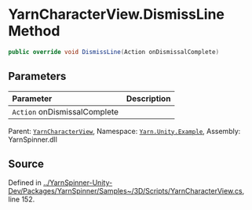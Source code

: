 # YarnCharacterView.DismissLine Method


```csharp
public override void DismissLine(Action onDismissalComplete)
```

## Parameters
|Parameter|Description|
|:---|:---|
|`Action` onDismissalComplete||


<div class="class-metadata">

Parent: [`YarnCharacterView`](/api/csharp/yarn.unity.example/yarncharacterview.md), Namespace: [`Yarn.Unity.Example`](/api/csharp/yarn.unity.example/README.md), Assembly: YarnSpinner.dll
</div>

## Source
Defined in [../YarnSpinner-Unity-Dev/Packages/YarnSpinner/Samples~/3D/Scripts/YarnCharacterView.cs](https://github.com/YarnSpinnerTool/YarnSpinner-Unity//blob/develop/Samples~/3D/Scripts/YarnCharacterView.cs#L152), line 152.
